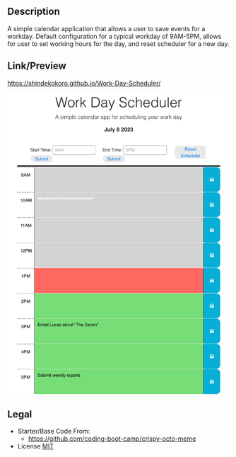 ## Description
A simple calendar application that allows a user to save events for a workday. Default configuration for a typical workday of 9AM-5PM, allows for user to set working hours for the day, and reset scheduler for a new day.

## Link/Preview
https://shindekokoro.github.io/Work-Day-Scheduler/
<p align="center">
  <a href="https://shindekokoro.github.io/Work-Day-Scheduler/"><img src="https://raw.githubusercontent.com/shindekokoro/Work-Day-Scheduler/main/05-calendar.jpg"></a>
</p>


## Legal
- Starter/Base Code From:
    - https://github.com/coding-boot-camp/crispy-octo-meme
- License [MIT](LICENSE)